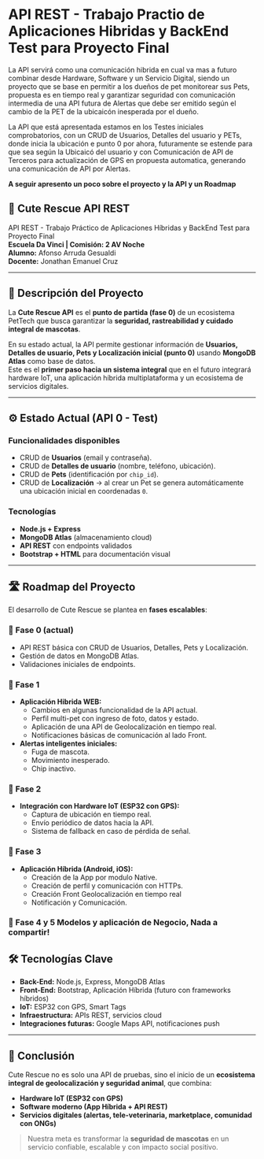 # API REST - Trabajo Practio de Aplicaciones Hibridas y BackEnd Test para Proyecto Final

La API servirá como una comunicación hibrida en cual va mas a futuro combinar desde Hardware, Software y un Servicio Digital, siendo un proyecto que se base en permitir a los dueños de pet monitorear sus Pets, propuesta es en tiempo real y garantizar seguridad con comunicación intermedia de una API futura de Alertas que debe ser emitido según el cambio de la PET de la ubicaicón inesperada por el dueño. 

La API que está apresentada estamos en los Testes iniciales comprobatorios, con un CRUD de Usuarios, Detalles del usuario y PETs, donde inicia la ubicación e punto 0 por ahora, futuramente se estende para que sea según la Ubicaicó del usuario y con Comunicación de API de Terceros para actualización de GPS en propuesta automatica, generando una comunicación de API por Alertas.

**A seguir apresento un poco sobre el proyecto y la API y un Roadmap**

## 🐾 Cute Rescue API REST

API REST - Trabajo Práctico de Aplicaciones Híbridas y BackEnd Test para Proyecto Final  
**Escuela Da Vinci | Comisión: 2 AV Noche**  
**Alumno:** Afonso Arruda Gesualdi  
**Docente:** Jonathan Emanuel Cruz  

---

## 📌 Descripción del Proyecto

La **Cute Rescue API** es el **punto de partida (fase 0)** de un ecosistema PetTech que busca garantizar la **seguridad, rastreabilidad y cuidado integral de mascotas**.  

En su estado actual, la API permite gestionar información de **Usuarios, Detalles de usuario, Pets y Localización inicial (punto 0)** usando **MongoDB Atlas** como base de datos.  
Este es el **primer paso hacia un sistema integral** que en el futuro integrará hardware IoT, una aplicación híbrida multiplataforma y un ecosistema de servicios digitales.

---

## ⚙️ Estado Actual (API 0 - Test)

### Funcionalidades disponibles
- CRUD de **Usuarios** (email y contraseña).
- CRUD de **Detalles de usuario** (nombre, teléfono, ubicación).
- CRUD de **Pets** (identificación por `chip_id`).
- CRUD de **Localización** → al crear un Pet se genera automáticamente una ubicación inicial en coordenadas `0`.

### Tecnologías
- **Node.js + Express**
- **MongoDB Atlas** (almacenamiento cloud)
- **API REST** con endpoints validados
- **Bootstrap + HTML** para documentación visual

---
## 🛣️ Roadmap del Proyecto

El desarrollo de Cute Rescue se plantea en **fases escalables**:

### 🔹 Fase 0 (actual)
- API REST básica con CRUD de Usuarios, Detalles, Pets y Localización.
- Gestión de datos en MongoDB Atlas.
- Validaciones iniciales de endpoints.

### 🔹 Fase 1
- **Aplicación Hibrida WEB:**
  - Cambios en algunas funcionalidad de la API actual.
  - Perfil multi-pet con ingreso de foto, datos y estado.
  - Aplicación de una API de Geolocalización en tiempo real.
  - Notificaciones básicas de comunicación al lado Front.
- **Alertas inteligentes iniciales:**
  - Fuga de mascota.
  - Movimiento inesperado.
  - Chip inactivo.

### 🔹 Fase 2
- **Integración con Hardware IoT (ESP32 con GPS):**
  - Captura de ubicación en tiempo real.
  - Envío periódico de datos hacia la API.
  - Sistema de fallback en caso de pérdida de señal.

### 🔹 Fase 3
- **Aplicación Híbrida (Android, iOS):**
  - Creación de la App por modulo Native.
  - Creación de perfil y comunicación con HTTPs.
  - Creación Front Geolocalización en tiempo real
  - Notificación y Comunicación.

### 🔹 Fase 4 y 5 Modelos y aplicación de Negocio, Nada a compartir!

## 🛠️ Tecnologías Clave

- **Back-End:** Node.js, Express, MongoDB Atlas 
- **Front-End:** Bootstrap, Aplicación Híbrida (futuro con frameworks híbridos)  
- **IoT:** ESP32 con GPS, Smart Tags  
- **Infraestructura:** APIs REST, servicios cloud  
- **Integraciones futuras:** Google Maps API, notificaciones push  

---

## 📌 Conclusión

Cute Rescue no es solo una API de pruebas, sino el inicio de un **ecosistema integral de geolocalización y seguridad animal**, que combina:  

- **Hardware IoT (ESP32 con GPS)**  
- **Software moderno (App Híbrida + API REST)**  
- **Servicios digitales (alertas, tele-veterinaria, marketplace, comunidad con ONGs)**  

> Nuestra meta es transformar la **seguridad de mascotas** en un servicio confiable, escalable y con impacto social positivo.  